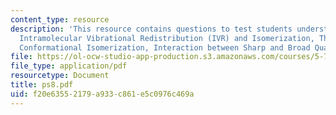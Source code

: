 ```yaml
---
content_type: resource
description: 'This resource contains questions to test students understanding on:
  Intramolecular Vibrational Redistribution (IVR) and Isomerization, The Other Isomer,
  Conformational Isomerization, Interaction between Sharp and Broad Quasi-Eigenstates.'
file: https://ol-ocw-studio-app-production.s3.amazonaws.com/courses/5-74-introductory-quantum-mechanics-ii-spring-2004/f20e63552179a933c861e5c0976c469a_ps8.pdf
file_type: application/pdf
resourcetype: Document
title: ps8.pdf
uid: f20e6355-2179-a933-c861-e5c0976c469a
---
```

